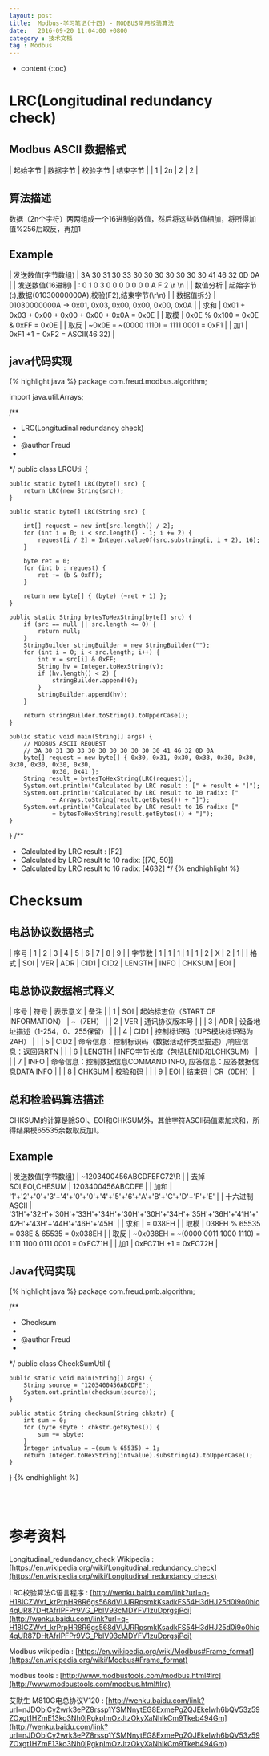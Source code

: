 ```yaml
---
layout: post
title:  Modbus-学习笔记(十四) - MODBUS常用校验算法
date:   2016-09-20 11:04:00 +0800
category : 技术文档
tag : Modbus
---
```


* content
{:toc}


LRC(Longitudinal redundancy check)
=============================

Modbus ASCII 数据格式
-----------------------------

| 起始字节 | 数据字节 | 校验字节 | 结束字节 |
| 1        | 2n       | 2        | 2        |

算法描述
-----------------------------

数据（2n个字符）两两组成一个16进制的数值，然后将这些数值相加，将所得加值%256后取反，再加1

Example
-----------------------------

| 发送数值(字节数组) | 3A 30 31 30 33 30 30 30 30 30 30 30 41 46 32 0D 0A     |
| 发送数值(16进制)   |  :  0  1  0  3  0  0  0  0  0  0  0  A  F  2 \r \n     |
| 数值分析           | 起始字节(:),数据(01030000000A),校验(F2),结束字节(\r\n) |
| 数据值拆分         | 01030000000A -> 0x01, 0x03, 0x00, 0x00, 0x00, 0x0A     |
| 求和               | 0x01 + 0x03 + 0x00 + 0x00 + 0x00 + 0x0A = 0x0E         |
| 取模               | 0x0E % 0x100 = 0x0E & 0xFF = 0x0E                     |
| 取反               | ~0x0E = ~(0000 1110) = 1111 0001 = 0xF1                |
| 加1                | 0xF1 +1 = 0xF2 = ASCII(46 32)                          |

java代码实现
-----------------------------

{% highlight java %}
package com.freud.modbus.algorithm;

import java.util.Arrays;

/**
 * LRC(Longitudinal redundancy check)
 * 
 * @author Freud
 *
 */
public class LRCUtil {

	public static byte[] LRC(byte[] src) {
		return LRC(new String(src));
	}

	public static byte[] LRC(String src) {

		int[] request = new int[src.length() / 2];
		for (int i = 0; i < src.length() - 1; i += 2) {
			request[i / 2] = Integer.valueOf(src.substring(i, i + 2), 16);
		}

		byte ret = 0;
		for (int b : request) {
			ret += (b & 0xFF);
		}

		return new byte[] { (byte) (~ret + 1) };
	}

	public static String bytesToHexString(byte[] src) {
		if (src == null || src.length <= 0) {
			return null;
		}
		StringBuilder stringBuilder = new StringBuilder("");
		for (int i = 0; i < src.length; i++) {
			int v = src[i] & 0xFF;
			String hv = Integer.toHexString(v);
			if (hv.length() < 2) {
				stringBuilder.append(0);
			}
			stringBuilder.append(hv);
		}

		return stringBuilder.toString().toUpperCase();
	}

	public static void main(String[] args) {
		// MODBUS ASCII REQUEST
		// 3A 30 31 30 33 30 30 30 30 30 30 30 41 46 32 0D 0A
		byte[] request = new byte[] { 0x30, 0x31, 0x30, 0x33, 0x30, 0x30, 0x30, 0x30, 0x30, 0x30,
				0x30, 0x41 };
		String result = bytesToHexString(LRC(request));
		System.out.println("Calculated by LRC result : [" + result + "]");
		System.out.println("Calculated by LRC result to 10 radix: ["
				+ Arrays.toString(result.getBytes()) + "]");
		System.out.println("Calculated by LRC result to 16 radix: ["
				+ bytesToHexString(result.getBytes()) + "]");
	}

}
/**
 * Calculated by LRC result : [F2]
 * Calculated by LRC result to 10 radix: [[70, 50]]
 * Calculated by LRC result to 16 radix: [4632]
 */
{% endhighlight %}

Checksum
=============================

电总协议数据格式
-----------------------------

| 序号    | 1   | 2   | 3   | 4    | 5    | 6      | 7    | 8      | 9   |
| 字节数  | 1   | 1   | 1   | 1    | 1    | 2      | X    | 2      | 1   |
| 格式    | SOI | VER | ADR | CID1 | CID2 | LENGTH | INFO | CHKSUM | EOI |

电总协议数据格式释义
-----------------------------

| 序号 | 符号   | 表示意义                                                            | 备注     |
| 1    | SOI    | 起始标志位（START OF INFORMATION）                                  | ~（7EH） |
| 2    | VER    | 通讯协议版本号                                                      |          |
| 3    | ADR    | 设备地址描述（1-254，0、255保留）                                   |          |
| 4    | CID1   | 控制标识码（UPS模块标识码为2AH）                                    |          |
| 5    | CID2   | 命令信息：控制标识码（数据活动作类型描述）,响应信息：返回码RTN      |          |
| 6    | LENGTH | INFO字节长度（包括LENID和LCHKSUM）                                  |          |
| 7    | INFO   | 命令信息：控制数据信息COMMAND INFO, 应答信息：应答数据信息DATA INFO |          |
| 8    | CHKSUM | 校验和码                                                            |          |
| 9    | EOI    | 结束码                                                              | CR（0DH）|


总和检验码算法描述
-----------------------------

CHKSUM的计算是除SOI、EOI和CHKSUM外，其他字符ASCII码值累加求和，所得结果模65535余数取反加1。

Example
-----------------------------
| 发送数值(字节数组)   | ~1203400456ABCDFEFC72\R                                                                         |
| 去掉SOI,EOI,CHESUM   | 1203400456ABCDFE                                                                                |
| 加和                 | '1'+'2'+'0'+'3'+'4'+'0'+'0'+'4'+'5'+'6'+'A'+'B'+'C'+'D'+'F'+'E'                                 |
| 十六进制ASCII        | '31H'+'32H'+'30H'+'33H'+'34H'+'30H'+'30H'+'34H'+'35H'+'36H'+'41H'+'42H'+'43H'+'44H'+'46H'+'45H' |
| 求和                 | = 038EH                                                                                         |
| 取模                 | 038EH % 65535 =  038E & 65535 = 0x038EH                                                         |
| 取反                 | ~0x038EH = ~(0000 0011 1000 1110) = 1111 1100 0111 0001 = 0xFC71H                               |
| 加1                  | 0xFC71H +1 = 0xFC72H                                                                            |

Java代码实现
-----------------------------

{% highlight java %}
package com.freud.pmb.algorithm;

/**
 * Checksum
 * 
 * @author Freud
 *
 */
public class CheckSumUtil {

	public static void main(String[] args) {
		String source = "1203400456ABCDFE";
		System.out.println(checksum(source));
	}

	public static String checksum(String chkstr) {
		int sum = 0;
		for (byte sbyte : chkstr.getBytes()) {
			sum += sbyte;
		}
		Integer intvalue = ~(sum % 65535) + 1;
		return Integer.toHexString(intvalue).substring(4).toUpperCase();
	}
}
{% endhighlight %}


<br>
<br>

参考资料
================================

Longitudinal_redundancy_check Wikipedia : [https://en.wikipedia.org/wiki/Longitudinal_redundancy_check](https://en.wikipedia.org/wiki/Longitudinal_redundancy_check)

LRC校验算法C语言程序 : [http://wenku.baidu.com/link?url=q-H18ICZWvf_krPrpHR8R6gs568dVUJRRpsmkKsadkFS54H3dHJ25d0i9o0hio4qUR87DHtAfrlPFPr9VG_PblV93cMDYFV1zuDprgsjPci](http://wenku.baidu.com/link?url=q-H18ICZWvf_krPrpHR8R6gs568dVUJRRpsmkKsadkFS54H3dHJ25d0i9o0hio4qUR87DHtAfrlPFPr9VG_PblV93cMDYFV1zuDprgsjPci)

Modbus wikipedia : [https://en.wikipedia.org/wiki/Modbus#Frame_format](https://en.wikipedia.org/wiki/Modbus#Frame_format)

modbus tools : [http://www.modbustools.com/modbus.html#lrc](http://www.modbustools.com/modbus.html#lrc)

艾默生 M810G电总协议V120 : [http://wenku.baidu.com/link?url=nJDObiCy2wrk3ePZ8rssp1YSMNnytEG8ExmePgZQJEkeIwh6bQV53z59ZOxgt1HZmE13ko3Nh0jRgkpImOzJtzOkyXaNhlkCm9Tkeb494Gm](http://wenku.baidu.com/link?url=nJDObiCy2wrk3ePZ8rssp1YSMNnytEG8ExmePgZQJEkeIwh6bQV53z59ZOxgt1HZmE13ko3Nh0jRgkpImOzJtzOkyXaNhlkCm9Tkeb494Gm)

